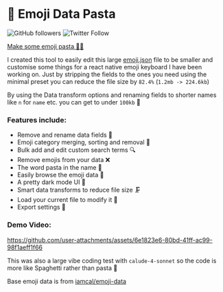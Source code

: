 # 🍝 Emoji Data Pasta

![GitHub followers](https://img.shields.io/github/followers/alexleybourne?style=social)
![Twitter Follow](https://img.shields.io/twitter/follow/AlexLeybourne?style=social)

[Make some emoji pasta 👨‍🍳](https://alexleybourne.github.io/emoji-data-pasta/)

I created this tool to easily edit this large [emoji.json](https://github.com/iamcal/emoji-data/blob/master/emoji.json) file to be smaller and customise some things for a react native emoji keyboard I have been working on. Just by stripping the fields to the ones you need using the minimal preset you can reduce the file size by `82.4%` (`1.2mb -> 224.6kb`)

By using the Data transform options and renaming fields to shorter names like `n` for `name` etc. you can get to under `100kb` 🤩

### Features include:
- Remove and rename data fields 🚮
- Emoji category merging, sorting and removal 🔀
- Bulk add and edit custom search terms 🔍
- Remove emojis from your data ❌
- The word pasta in the name 🍝
- Easily browse the emoji data 👀
- A pretty dark mode UI 🌚
- Smart data transforms to reduce file size 🗜️
- Load your current file to modify it 📝
- Export settings 💾

### Demo Video:

https://github.com/user-attachments/assets/6e1823e6-80bd-41ff-ac99-98f1aeff1f66

This was also a large vibe coding test with `calude-4-sonnet` so the code is more like Spaghetti rather than pasta 🍝

Base emoji data is from [iamcal/emoji-data](https://github.com/iamcal/emoji-data/tree/master)
